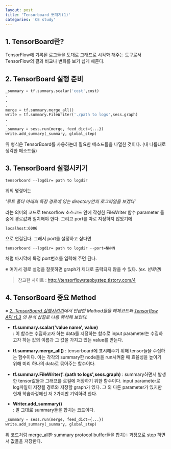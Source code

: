 ```yaml
---
layout: post
title: 'Tensorboard 뽀개기(1)'
categories: 'CE study'
---
```


## 1. TensorBoard란?
TensorFlow에 기록된 로그들을 토대로 그래프로 시각화 해주는 도구로서 TensorFlow의 결과 비교나 변화를 보기 쉽게 해준다.

## 2. TensorBoard 실행 준비
```python
_summary = tf.summary.scalar('cost',cost)
.
.
.
merge = tf.summary.merge_all()
write = tf.summary.FileWriter('./path to logs',sess.graph)
.
.
_summary = sess.run(merge, feed_dict={...})
write.add_summary(_summary, global_step)
```  
위 형식은 TensorBoard를 사용하는데 필요한 메소드들을 나열한 것이다. (내 나름대로 생각한 메소드들)

## 3. TensorBoard 실행시키기
``` commandline  
tensorboard --logdir= path to logdir   
```   
위의 명령어는  
  
_'루트 폴더 아래의 특정 경로에 있는 directory안의 로그파일을 보겠다'_  
  
라는 의미의 코드로 tensorflow 소스코드 안에 작성한 FileWriter 함수 parameter 들 중에 경로값과 일치해야 한다.
그리고 port를 따로 지정하지 않았기에
```commandline
localhost:6006
```  
으로 연결된다. 그래서 port를 설정하고 싶다면  
``` commandline  
tensorboard --logdir= path to logdir --port=NNNN 
```  
처럼 마지막에 특정 port번호를 입력해 주면 된다.  

※ 여기서 경로 설정을 잘못하면 graph가 제대로 출력되지 않을 수 있다. *(ex. 빈화면)*  
   
> 참고한 사이트 : http://tensorflowstepbystep.tistory.com/4

## 4. TensorBoard 중요 Method  
*※ [2. TensorBoard 실행시키기]()에서 언급한 Method들을 예제코드와 [Tensorflow API r1.3](https://www.tensorflow.org/api_docs/) 의 분석 삽질로 나름 해석해 보았다.*

- __tf.summary.scalar('value name', value)__  
    : 이 함수는 수집하고자 하는 data를 지정하는 함수로 input parameter는 수집하고자 하는 값의 이름과 그 값을 가지고 있는 value를 받는다.
    
- __tf.summary.merge_all()__
    : tensorboard에 표시해주기 위해 tensor들을 수집하는 함수이다.
    이는 각각의 summary한 node들을 run시켜줄 때 효율성을 높이기 위해 미리 하나의 data로 묶어주는 함수이다.
    
- __tf.summary.FileWriter('./path to logs',sess.graph)__
    : summary하면서 발생한 tensor값들과 그래프를 로컬에 저장하기 위한 함수이다.
    input parameter로 log파일이 저장될 경로와 저장할 graph가 있다. 그 외 다른 parameter가 있지만 현재 학습과정에선 저 2가지만 기억하려 한다.
        

- __Writer.add_summary()__  
    : 말 그대로 summary들을 합치는 코드이다. 
```python
_summary = sess.run(merge, feed_dict={...})
write.add_summary(_summary, global_step)
```
위 코드처럼 merge_all한 summary protocol buffer들을 합치는 과정으로
step 하면서 값들을 저장한다.